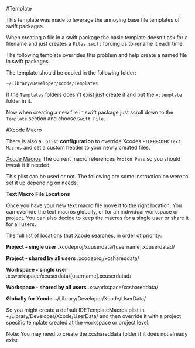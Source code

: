 #Template

This template was made to leverage the annoying base file templates of swift packages.

When creating a file in a swift package the basic template doesn't ask for a filename and just creates a `Files.swift` forcing us to rename it each time.

The following template overrides this problem and help create a named file in swift packages.

The template should be copied in the following folder:

```bash
~/Library/Developer/Xcode/Templates
```

If the `Templates` folders doesn't exist just create it and put the `xctemplate` folder in it.

Now when creating a new file in swift package just scroll down to the `Template` section and choose `Swift File`.

#Xcode Macro

There is also a `.plist` **configuration** to override Xcodes `FILEHEADER` `Text Macros` and set a custom header to your newly created files.

[Xcode Macros](https://help.apple.com/xcode/mac/9.0/index.html?localePath=en.lproj#/dev7fe737ce0)
The current macro references `Proton Pass` so you should tweak it if needed.

This plist can be used or not.
The following are some instruction on were to set it up depending on needs.

**Text Macro File Locations**

Once you have your new text macro file move it to the right location. 
You can override the text macros globally, or for an individual workspace or project. 
You can also decide to keep the macros for a single user or share it for all users.

The full list of locations that Xcode searches, in order of priority:

**Project - single user**
<ProjectName>.xcodeproj/xcuserdata/[username].xcuserdatad/

**Project - shared by all users**
<ProjectName>.xcodeproj/xcshareddata/

**Workspace - single user**
<WorkspaceName>.xcworkspace/xcuserdata/[username].xcuserdatad/

**Workspace - shared by all users**
<WorkspaceName>.xcworkspace/xcshareddata/

**Globally for Xcode**
~/Library/Developer/Xcode/UserData/

So you might create a default IDETemplateMacros.plist in ~/Library/Developer/Xcode/UserData/ and then override it with a project specific template created at the workspace or project level.

Note: You may need to create the xcshareddata folder if it does not already exist.
